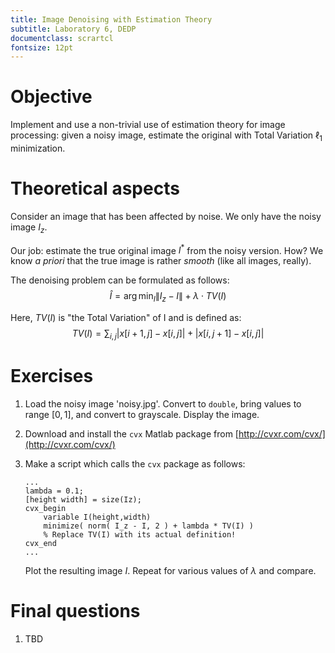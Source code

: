```yaml
---
title: Image Denoising with Estimation Theory
subtitle: Laboratory 6, DEDP
documentclass: scrartcl
fontsize: 12pt
---
```



# Objective

Implement and use a non-trivial use of estimation theory for image processing:
given a noisy image, estimate the original with Total Variation $\ell_1$ minimization.

# Theoretical aspects

Consider an image that has been affected by noise.
We only have the noisy image $I_z$.

Our job: estimate the true original image $I^*$ from the noisy version. 
How? We know *a priori* that the true image is rather *smooth* (like all images, really).

The denoising problem can be formulated as follows:
$$\hat{I} = \arg\min_I \|I_z - I\| + \lambda \cdot TV(I)$$

Here, $TV(I)$ is "the Total Variation" of I and is defined as:
$$TV(I) = \sum_{i,j} |x[i+1,j] - x[i,j]| + |x[i,j+1] - x[i,j]|$$
	

# Exercises

1. Load the noisy image 'noisy.jpg'. 
Convert to ``double``, bring values to range $[0,1]$, and convert to grayscale.
Display the image.
    
2. Download and install the ``cvx`` Matlab package from [http://cvxr.com/cvx/](http://cvxr.com/cvx/)

3. Make a script which calls the ``cvx`` package as follows:

	```
	...
	lambda = 0.1;
	[height width] = size(Iz);
	cvx_begin
		variable I(height,width)
		minimize( norm( I_z - I, 2 ) + lambda * TV(I) )
		% Replace TV(I) with its actual definition!
	cvx_end
	...
	```
	
	Plot the resulting image $I$. Repeat for various values of $\lambda$ and compare.


# Final questions

1. TBD
